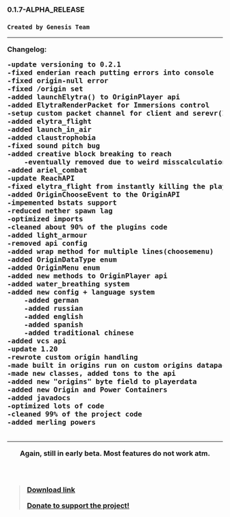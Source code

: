 <h3>0.1.7-ALPHA_RELEASE<h3>
<code>Created by Genesis Team</code>
<hr>
Changelog:
<pre>
-update versioning to 0.2.1
-fixed enderian reach putting errors into console
-fixed origin-null error
-fixed /origin set
-added launchElytra() to OriginPlayer api
-added ElytraRenderPacket for Immersions control
-setup custom packet channel for client and serevr(Immersions)
-added elytra_flight
-added launch_in_air
-added claustrophobia
-fixed sound pitch bug
-added creative block breaking to reach
    -eventually removed due to weird misscalculations
-added ariel_combat
-update ReachAPI
-fixed elytra_flight from instantly killing the player
-added OriginChooseEvent to the OriginAPI
-impemented bstats support
-reduced nether spawn lag
-optimized imports
-cleaned about 90% of the plugins code
-added light_armour
-removed api config
-added wrap method for multiple lines(choosemenu)
-added OriginDataType enum
-added OriginMenu enum
-added new methods to OriginPlayer api
-added water_breathing system
-added new config + language system
    -added german
    -added russian
    -added english
    -added spanish
    -added traditional chinese
-added vcs api
-update 1.20
-rewrote custom origin handling
-made built in origins run on custom origins datapacks
-made new classes, added tons to the api
-added new "origins" byte field to playerdata
-added new Origin and Power Containers
-added javadocs
-optimized lots of code
-cleaned 99% of the project code
-added merling powers

</pre>
<hr>
<header>Again, still in early beta. Most features do not work atm.</header>
<blockquote><a href="https://modrinth.com/plugins/GenesisMC" rel="noopener nofollow ugc">Download link</a>

<a href="https://streamelements.com/duerismc/tip" rel="noopener nofollow ugc">Donate to support the project!</a>
</blockquote>
